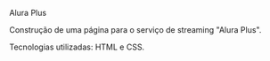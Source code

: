 Alura Plus

Construção de uma página para o serviço de streaming "Alura Plus".

Tecnologias utilizadas: HTML e CSS.
